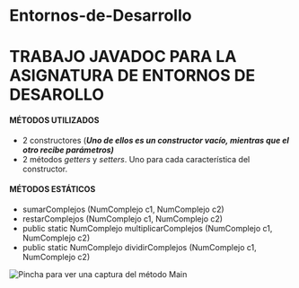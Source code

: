 # Entornos-de-Desarrollo

# TRABAJO JAVADOC PARA LA ASIGNATURA DE ENTORNOS DE DESAROLLO

#### MÉTODOS UTILIZADOS

- 2 constructores (__*Uno de ellos es un constructor vacío, mientras que el otro recibe parámetros)*__
- 2 métodos *getters* y *setters*. Uno para cada característica del constructor.


#### MÉTODOS ESTÁTICOS

- sumarComplejos (NumComplejo c1, NumComplejo c2)
- restarComplejos (NumComplejo c1, NumComplejo c2)
- public static NumComplejo multiplicarComplejos (NumComplejo c1, NumComplejo c2)
- public  static NumComplejo dividirComplejos (NumComplejo c1, NumComplejo c2)

![Pincha para ver una captura del método Main](https://imgur.com/a/aQSevug.png)
